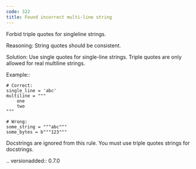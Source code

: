 ```yaml
---
code: 322
title: Found incorrect multi-line string
---
```



Forbid triple quotes for singleline strings.

Reasoning:
    String quotes should be consistent.

Solution:
    Use single quotes for single-line strings.
    Triple quotes are only allowed for real multiline strings.

Example::

    # Correct:
    single_line = 'abc'
    multiline = """
        one
        two
    """

    # Wrong:
    some_string = """abc"""
    some_bytes = b"""123"""

Docstrings are ignored from this rule.
You must use triple quotes strings for docstrings.

.. versionadded:: 0.7.0